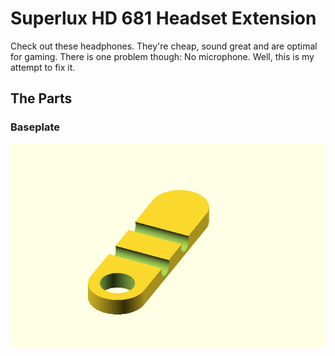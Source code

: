 # Superlux HD 681 Headset Extension

Check out these headphones. They're cheap, sound great and are optimal for gaming. There
is one problem though: No microphone. Well, this is my attempt to fix it.

## The Parts

### Baseplate
![baseplate](images/baseplate.png)
